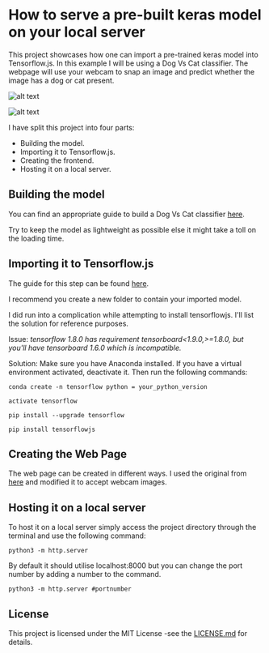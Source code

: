 # How to serve a pre-built keras model on your local server

This project showcases how one can import a pre-trained keras model into Tensorflow.js. In this example I will be using a Dog Vs Cat classifier. The webpage will use your webcam to snap an image and predict whether the image has a dog or cat present.

![alt text](https://user-images.githubusercontent.com/28598769/83793337-05d20800-a6ba-11ea-8371-89dbb097418d.png)

![alt text](https://user-images.githubusercontent.com/28598769/83793452-2dc16b80-a6ba-11ea-8383-0147f210c7d6.png)

 I have split this project into four parts:


- Building the model.
- Importing it to Tensorflow.js.
- Creating the frontend.
- Hosting it on a local server.


## Building the model
 
You can find an appropriate guide to build a Dog Vs Cat classifier [here](https://www.kaggle.com/c/dogs-vs-cats/notebooks).


Try to keep the model as lightweight as possible else it might take a toll on the loading time.

## Importing it to Tensorflow.js

The guide for this step can be found [here](https://www.tensorflow.org/js/tutorials/conversion/import_keras).

I recommend you create a new folder to contain your imported model.

I did run into a complication while attempting to install tensorflowjs. I'll list the solution for reference purposes.


Issue: _tensorflow 1.8.0 has requirement tensorboard<1.9.0,>=1.8.0, but you'll have tensorboard 1.6.0 which is incompatible._


Solution: Make sure you have Anaconda installed. If you have a virtual environment activated, deactivate it. Then run the following commands:

`conda create -n tensorflow python = your_python_version`

`activate tensorflow`

`pip install --upgrade tensorflow`

`pip install tensorflowjs`

## Creating the Web Page

The web page can be created in different ways. I used the original from [here](https://github.com/dkreider/tensorflowjs-cat-vs-dog) and modified it to accept webcam images.

## Hosting it on a local server

To host it on a local server simply access the project directory through the terminal and use the following command: 

`python3 -m http.server`

By default it should utilise localhost:8000 but you can change the port number by adding a number to the command.

`python3 -m http.server #portnumber`

## License

This project is licensed under the MIT License -see the [LICENSE.md](https://github.com/dkreider/tensorflowjs-cat-vs-dog/blob/master/LICENSE.md) for details.